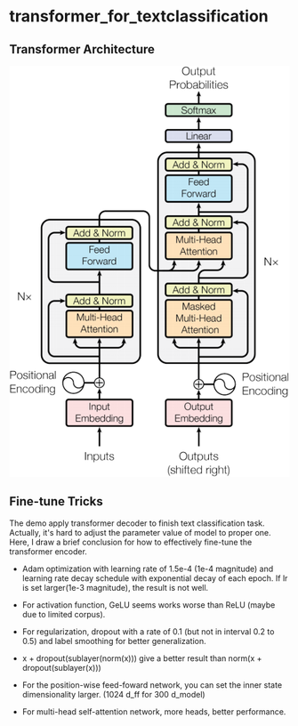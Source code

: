 # transformer_for_textclassification

## Transformer Architecture
<img src="imgs/trans_structure.png"/>

## Fine-tune Tricks
The demo apply transformer decoder to finish text classification task. Actually, it's hard to adjust the parameter value of model to proper one. Here, I draw a brief conclusion for how to effectively fine-tune the transformer encoder.

+ Adam optimization with learning rate of 1.5e-4 (1e-4 magnitude) and learning rate decay schedule with exponential decay of each epoch. If lr is set larger(1e-3 magnitude), the result is not well.

+ For activation function, GeLU seems works worse than ReLU (maybe due to limited corpus).

+ For regularization, dropout with a rate of 0.1 (but not in interval 0.2 to 0.5) and label smoothing for better generalization.

+ x + dropout(sublayer(norm(x))) give a better result than norm(x + dropout(sublayer(x)))

+ For the position-wise feed-foward network, you can set the inner state dimensionality larger. (1024 d_ff for 300 d_model)

+ For multi-head self-attention network, more heads, better performance. 
